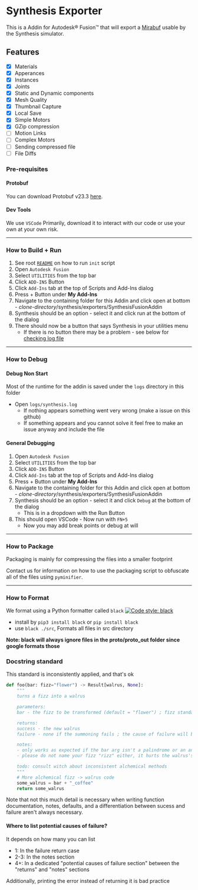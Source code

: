 # Synthesis Exporter

This is a Addin for Autodesk® Fusion™ that will export a [Mirabuf](https://github.com/HiceS/mirabuf) usable by the Synthesis simulator.

## Features

- [x] Materials
- [x] Apperances
- [x] Instances
- [x] Joints
- [x] Static and Dynamic components
- [x] Mesh Quality
- [x] Thumbnail Capture
- [x] Local Save
- [x] Simple Motors
- [x] GZip compression
- [ ] Motion Links
- [ ] Complex Motors
- [ ] Sending compressed file
- [ ] File Diffs

### Pre-requisites

#### Protobuf

You can download Protobuf v23.3 [here](https://github.com/protocolbuffers/protobuf/releases/tag/v23.3).

#### Dev Tools

We use `VSCode` Primarily, download it to interact with our code or use your own at your own risk.

---

### How to Build + Run

1. See root [`README`](/README.md) on how to run `init` script
2. Open `Autodesk Fusion`
3. Select `UTILITIES` from the top bar
4. Click `ADD-INS` Button
5. Click `Add-Ins` tab at the top of Scripts and Add-Ins dialog
6. Press + Button under **My Add-Ins**
7. Navigate to the containing folder for this Addin and click open at bottom - _clone-directory_/synthesis/exporters/SynthesisFusionAddin
8. Synthesis should be an option - select it and click run at the bottom of the dialog
9. There should now be a button that says Synthesis in your utilities menu
   - If there is no button there may be a problem - see below for [checking log file](#debug-non-start)

---

### How to Debug

#### Debug Non Start

Most of the runtime for the addin is saved under the `logs` directory in this folder

- Open `logs/synthesis.log`
  - If nothing appears something went very wrong (make a issue on this github)
  - If something appears and you cannot solve it feel free to make an issue anyway and include the file

#### General Debugging

1. Open `Autodesk Fusion`
2. Select `UTILITIES` from the top bar
3. Click `ADD-INS` Button
4. Click `Add-Ins` tab at the top of Scripts and Add-Ins dialog
5. Press + Button under **My Add-Ins**
6. Navigate to the containing folder for this Addin and click open at bottom - _clone-directory_/synthesis/exporters/SynthesisFusionAddin
7. Synthesis should be an option - select it and click `Debug` at the bottom of the dialog
   - This is in a dropdown with the Run Button
8. This should open VSCode - Now run with `FN+5`
   - Now you may add break points or debug at will

---

### How to Package

Packaging is mainly for compressing the files into a smaller footprint

Contact us for information on how to use the packaging script to obfuscate all of the files using `pyminifier`.

---

### How to Format

We format using a Python formatter called `black` [![Code style: black](https://img.shields.io/badge/code%20style-black-000000.svg)](https://github.com/psf/black)

- install by `pip3 install black` or `pip install black`
- use `black ./src`, Formats all files in src directory

**Note: black will always ignore files in the proto/proto_out folder since google formats those**

### Docstring standard

This standard is inconsistently applied, and that's ok

```python
def foo(bar: fizz="flower") -> Result[walrus, None]:
    """
    turns a fizz into a walrus

    parameters:
    bar - the fizz to be transformed (default = "flower") ; fizz standards are subject to change, old fizzes may no longer be valid

    returns:
    success - the new walrus
    failure - none if the summoning fails ; the cause of failure will be printed, not returned

    notes:
    - only works as expected if the bar arg isn't a palindrome or an anagram of coffee. otherwise unexpected (but still valid) walruses may be returned
    - please do not name your fizz "rizz" either, it hurts the walrus's feelings

    todo: consult witch about inconsistent alchemical methods
    """
    # More alchemical fizz -> walrus code
    some_walrus = bar + "_coffee"
    return some_walrus

```

Note that not this much detail is necessary when writing function documentation, notes, defaults, and a differentiation between sucess and failure aren't always necessary.

#### Where to list potential causes of failure?

It depends on how many you can list

- 1: In the failure return case
- 2-3: In the notes section
- 4+: In a dedicated "potential causes of failure section" between the "returns" and "notes" sections

Additionally, printing the error instead of returning it is bad practice
